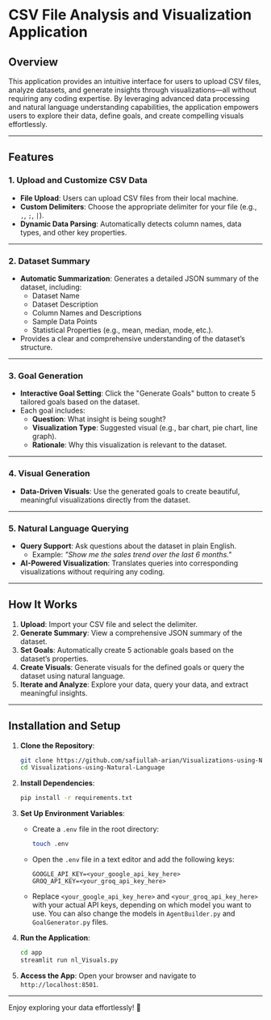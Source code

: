 # CSV File Analysis and Visualization Application

## Overview

This application provides an intuitive interface for users to upload CSV files, analyze datasets, and generate insights through visualizations—all without requiring any coding expertise. By leveraging advanced data processing and natural language understanding capabilities, the application empowers users to explore their data, define goals, and create compelling visuals effortlessly.

---

## Features

### 1. **Upload and Customize CSV Data**
- **File Upload**: Users can upload CSV files from their local machine.
- **Custom Delimiters**: Choose the appropriate delimiter for your file (e.g., `,`, `;`, `|`).
- **Dynamic Data Parsing**: Automatically detects column names, data types, and other key properties.

---

### 2. **Dataset Summary**
- **Automatic Summarization**: Generates a detailed JSON summary of the dataset, including:
  - Dataset Name
  - Dataset Description
  - Column Names and Descriptions
  - Sample Data Points
  - Statistical Properties (e.g., mean, median, mode, etc.).
- Provides a clear and comprehensive understanding of the dataset’s structure.

---

### 3. **Goal Generation**
- **Interactive Goal Setting**: Click the "Generate Goals" button to create 5 tailored goals based on the dataset.
- Each goal includes:
  - **Question**: What insight is being sought?
  - **Visualization Type**: Suggested visual (e.g., bar chart, pie chart, line graph).
  - **Rationale**: Why this visualization is relevant to the dataset.

---

### 4. **Visual Generation**
- **Data-Driven Visuals**: Use the generated goals to create beautiful, meaningful visualizations directly from the dataset.

---

### 5. **Natural Language Querying**
- **Query Support**: Ask questions about the dataset in plain English.
  - Example: *"Show me the sales trend over the last 6 months."*
- **AI-Powered Visualization**: Translates queries into corresponding visualizations without requiring any coding.

---

## How It Works

1. **Upload**: Import your CSV file and select the delimiter.
2. **Generate Summary**: View a comprehensive JSON summary of the dataset.
3. **Set Goals**: Automatically create 5 actionable goals based on the dataset’s properties.
4. **Create Visuals**: Generate visuals for the defined goals or query the dataset using natural language.
5. **Iterate and Analyze**: Explore your data, query your data, and extract meaningful insights.

---

## Installation and Setup

1. **Clone the Repository**:
   ```bash
   git clone https://github.com/safiullah-arian/Visualizations-using-Natural-Language.git
   cd Visualizations-using-Natural-Language
   ```

2. **Install Dependencies**:
   ```bash
   pip install -r requirements.txt
   ```
3. **Set Up Environment Variables**:
   - Create a `.env` file in the root directory:
     ```bash
     touch .env
     ```
   - Open the `.env` file in a text editor and add the following keys:
     ```
     GOOGLE_API_KEY=<your_google_api_key_here>
     GROQ_API_KEY=<your_groq_api_key_here>
     ```
   - Replace `<your_google_api_key_here>` and `<your_groq_api_key_here>` with your actual API keys, depending on which model you want to use. 
      You can also change the models in ```AgentBuilder.py``` and ```GoalGenerator.py``` files.

4. **Run the Application**:
   ```bash
   cd app
   streamlit run nl_Visuals.py
   ```

5. **Access the App**:
   Open your browser and navigate to `http://localhost:8501`.

---

Enjoy exploring your data effortlessly! 🎉